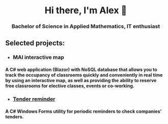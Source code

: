 <h1 align="center">Hi there, I'm Alex 👋
<h3 align="center">Bachelor of Science in Applied Mathematics, IT enthusiast</h3>

## Selected projects:
* ### MAI interactive map
#### A C# web application (Blazor) with NoSQL database that allows you to track the occupancy of classrooms quickly and conveniently in real time by using an interactive map, as well as providing the ability to reserve free classrooms for elective classes, events or co-working.

* ### [Tender reminder](https://github.com/st-isk/tender-reminder)
#### A C# Windows Forms utility for periodic reminders to check companies’ tenders.
